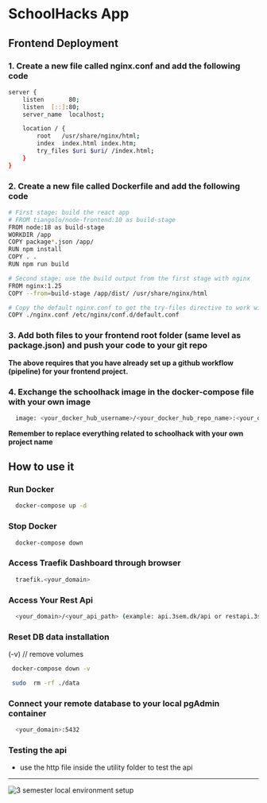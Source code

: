 # SchoolHacks App

## Frontend Deployment

### 1. Create a new file called nginx.conf and add the following code

```bash
server {
    listen       80;
    listen  [::]:80;
    server_name  localhost;

    location / {
        root   /usr/share/nginx/html;
        index  index.html index.htm;
        try_files $uri $uri/ /index.html;
    }
}
```

### 2. Create a new file called Dockerfile and add the following code

```bash
# First stage: build the react app
# FROM tiangolo/node-frontend:10 as build-stage
FROM node:18 as build-stage
WORKDIR /app
COPY package*.json /app/
RUN npm install
COPY . .
RUN npm run build

# Second stage: use the build output from the first stage with nginx
FROM nginx:1.25
COPY --from=build-stage /app/dist/ /usr/share/nginx/html

# Copy the default nginx.conf to get the try-files directive to work with react router
COPY ./nginx.conf /etc/nginx/conf.d/default.conf
```
### 3. Add both files to your frontend root folder (same level as package.json) and push your code to your git repo

**The above requires that you have already set up a github workflow (pipeline) for your frontend project.**

### 4. Exchange the schoolhack image in the docker-compose file with your own image

```bash
  image: <your_docker_hub_username>/<your_docker_hub_repo_name>:<your_docker_hub_tag>
```

**Remember to replace everything related to schoolhack with your own project name**

## How to use it

###  Run Docker

```bash
  docker-compose up -d
```

### Stop Docker

```bash
  docker-compose down
```

### Access Traefik Dashboard through browser

```bash
  traefik.<your_domain>
```

### Access Your Rest Api

```bash
  <your_domain>/<your_api_path> (example: api.3sem.dk/api or restapi.3sem.dk/api)
```

### Reset DB data installation

(-v) // remove volumes
```bash
 docker-compose down -v 
```

```bash
 sudo  rm -rf ./data
```

### Connect your remote database to your local pgAdmin container

```bash
  <your_domain>:5432
```

### Testing the api

- use the http file inside the utility folder to test the api

***

<img src="images/3sem-setup-remote.drawio.png" alt="3 semester local environment setup">
